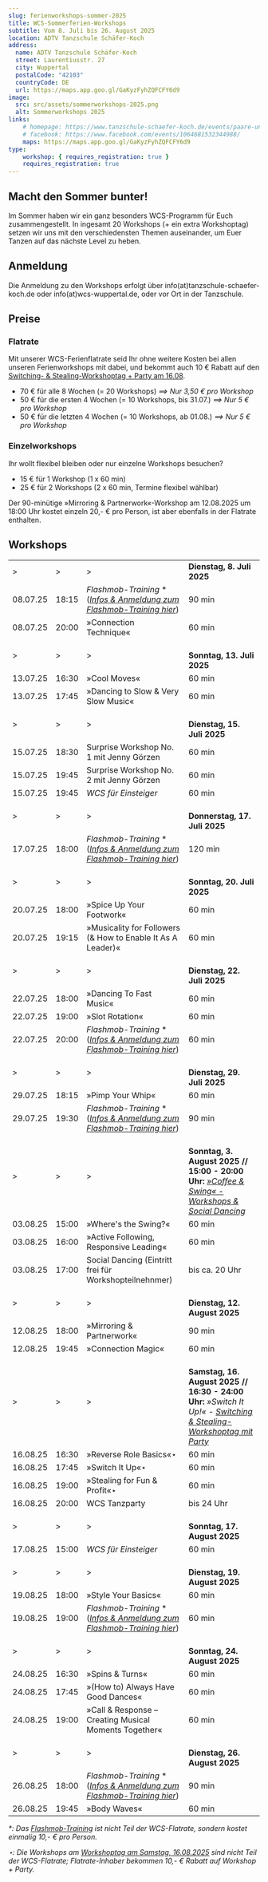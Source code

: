```yaml
---
slug: ferienworkshops-sommer-2025
title: WCS-Sommerferien-Workshops
subtitle: Vom 8. Juli bis 26. August 2025
location: ADTV Tanzschule Schäfer-Koch
address:
  name: ADTV Tanzschule Schäfer-Koch
  street: Laurentiusstr. 27
  city: Wuppertal
  postalCode: "42103"
  countryCode: DE
  url: https://maps.app.goo.gl/GaKyzFyhZQFCFY6d9
image:
  src: src/assets/sommerworkshops-2025.png
  alt: Sommerworkshops 2025
links:
    # homepage: https://www.tanzschule-schaefer-koch.de/events/paare-und-singles/
    # facebook: https://www.facebook.com/events/1064681532344988/
    maps: https://maps.app.goo.gl/GaKyzFyhZQFCFY6d9
type:
    workshop: { requires_registration: true }
    requires_registration: true
---
```


## Macht den Sommer bunter!

Im Sommer haben wir ein ganz besonders WCS-Programm für Euch zusammengestellt.
In ingesamt 20 Workshops (+ ein extra Workshoptag) setzen wir uns mit den verschiedensten Themen auseinander, um Euer Tanzen auf das nächste Level zu heben.

## Anmeldung

Die Anmeldung zu den Workshops erfolgt über info(at)tanzschule-schaefer-koch.de oder info(at)wcs-wuppertal.de, oder vor Ort in der Tanzschule.

## Preise

### Flatrate

Mit unserer WCS-Ferienflatrate seid Ihr ohne weitere Kosten bei allen unseren Ferienworkshops mit dabei,
und bekommt auch 10 € Rabatt auf den [Swit­ching- & Ste­aling-Work­sh­op­tag + Party am 16.08][switch-it-up].

- 70 € für alle 8 Wochen (= 20 Workshops) _⟹ Nur 3,50 € pro Workshop_
- 50 € für die ersten 4 Wochen (= 10 Workshops, bis 31.07.) _⟹ Nur 5 € pro Workshop_
- 50 € für die letzten 4 Wochen (= 10 Workshops, ab 01.08.) _⟹ Nur 5 € pro Workshop_

### Einzelworkshops

Ihr wollt flexibel bleiben oder nur einzelne Workshops besuchen?

- 15 € für 1 Workshop (1 x 60 min)
- 25 € für 2 Workshops (2 x 60 min, Termine flexibel wählbar)

Der 90-minütige »Mirroring & Partnerwork«-Workshop am 12.08.2025 um 18:00 Uhr kostet einzeln 20,- € pro Person, ist aber ebenfalls in der Flatrate enthalten.

## Workshops

|          |       |                                                                                  |                                                                                                                                       |
| -------- | ----- | -------------------------------------------------------------------------------- | ------------------------------------------------------------------------------------------------------------------------------------- |
| >        | >     | >                                                                                | **Dienstag, 8. Juli 2025**                                                                                                            |
| 08.07.25 | 18:15 | _Flashmob-Training_ \* (_[Infos & Anmeldung zum Flashmob-Training hier][irwcs]_) | 90 min                                                                                                                                |
| 08.07.25 | 20:00 | »Connection Technique«                                                           | 60 min                                                                                                                                |
| >        | >     | >                                                                                | <br>**Sonntag, 13. Juli 2025**                                                                                                        |
| 13.07.25 | 16:30 | »Cool Moves«                                                                     | 60 min                                                                                                                                |
| 13.07.25 | 17:45 | »Dancing to Slow & Very Slow Music«                                              | 60 min                                                                                                                                |
| >        | >     | >                                                                                | <br>**Dienstag, 15. Juli 2025**                                                                                                       |
| 15.07.25 | 18:30 | Surprise Workshop No. 1 mit Jenny Görzen                                         | 60 min                                                                                                                                |
| 15.07.25 | 19:45 | Surprise Workshop No. 2 mit Jenny Görzen                                         | 60 min                                                                                                                                |
| 15.07.25 | 19:45 | _WCS für Einsteiger_                                                             | 60 min                                                                                                                                |
| >        | >     | >                                                                                | <br>**Donnerstag, 17. Juli 2025**                                                                                                     |
| 17.07.25 | 18:00 | _Flashmob-Training_ \* (_[Infos & Anmeldung zum Flashmob-Training hier][irwcs]_) | 120 min                                                                                                                               |
| >        | >     | >                                                                                | <br>**Sonntag, 20. Juli 2025**                                                                                                        |
| 20.07.25 | 18:00 | »Spice Up Your Footwork«                                                         | 60 min                                                                                                                                |
| 20.07.25 | 19:15 | »Musicality for Followers (& How to Enable It As A Leader)«                      | 60 min                                                                                                                                |
| >        | >     | >                                                                                | <br>**Dienstag, 22. Juli 2025**                                                                                                       |
| 22.07.25 | 18:00 | »Dancing To Fast Music«                                                          | 60 min                                                                                                                                |
| 22.07.25 | 19:00 | »Slot Rotation«                                                                  | 60 min                                                                                                                                |
| 22.07.25 | 20:00 | _Flashmob-Training_ \* (_[Infos & Anmeldung zum Flashmob-Training hier][irwcs]_) | 60 min                                                                                                                                |
| >        | >     | >                                                                                | <br>**Dienstag, 29. Juli 2025**                                                                                                       |
| 29.07.25 | 18:15 | »Pimp Your Whip«                                                                 | 60 min                                                                                                                                |
| 29.07.25 | 19:30 | _Flashmob-Training_ \* (_[Infos & Anmeldung zum Flashmob-Training hier][irwcs]_) | 90 min                                                                                                                                |
| >        | >     | >                                                                                | <br>**Sonntag, 3. August 2025 // 15:00 - 20:00 Uhr:** [_»Coffee & Swing« - Workshops & Social Dancing_][coffee-and-swing]        |
| 03.08.25 | 15:00 | »Where's the Swing?«                                                             | 60 min                                                                                                                                |
| 03.08.25 | 16:00 | »Active Following, Responsive Leading«                                           | 60 min                                                                                                                                |
| 03.08.25 | 17:00 | Social Dancing (Eintritt frei für Workshopteilnehnmer)                           | bis ca. 20 Uhr                                                                                                                        |
| >        | >     | >                                                                                | <br>**Dienstag, 12. August 2025**                                                                                                     |
| 12.08.25 | 18:00 | »Mirroring & Partnerwork«                                                        | 90 min                                                                                                                                |
| 12.08.25 | 19:45 | »Connection Magic«                                                               | 60 min                                                                                                                                |
| >        | >     | >                                                                                | <br>**Samstag, 16. August 2025 // 16:30 - 24:00 Uhr:** _»Switch It Up!« - [Switching & Stealing-Workshoptag mit Party][switch-it-up]_ |
| 16.08.25 | 16:30 | »Reverse Role Basics«⋆                                                           | 60 min                                                                                                                                |
| 16.08.25 | 17:45 | »Switch It Up«⋆                                                                  | 60 min                                                                                                                                |
| 16.08.25 | 19:00 | »Stealing for Fun & Profit«⋆                                                     | 60 min                                                                                                                                |
| 16.08.25 | 20:00 | WCS Tanzparty                                                                    | bis 24 Uhr                                                                                                                                |
| >        | >     | >                                                                                | <br>**Sonntag, 17. August 2025**                                                                                                      |
| 17.08.25 | 15:00 | _WCS für Einsteiger_                                                             | 60 min                                                                                                                                |
| >        | >     | >                                                                                | <br>**Dienstag, 19. August 2025**                                                                                                     |
| 19.08.25 | 18:00 | »Style Your Basics«                                                              | 60 min                                                                                                                                |
| 19.08.25 | 19:00 | _Flashmob-Training_ \* (_[Infos & Anmeldung zum Flashmob-Training hier][irwcs]_) | 60 min                                                                                                                                |
| >        | >     | >                                                                                | <br>**Sonntag, 24. August 2025**                                                                                                      |
| 24.08.25 | 16:30 | »Spins & Turns«                                                                  | 60 min                                                                                                                                |
| 24.08.25 | 17:45 | »(How to) Always Have Good Dances«                                               | 60 min                                                                                                                                |
| 24.08.25 | 19:00 | »Call & Response – Creating Musical Moments Together«                            | 60 min                                                                                                                                |
| >        | >     | >                                                                                | <br>**Dienstag, 26. August 2025**                                                                                                     |
| 26.08.25 | 18:00 | _Flashmob-Training_ \* (_[Infos & Anmeldung zum Flashmob-Training hier][irwcs]_) | 90 min                                                                                                                                |
| 26.08.25 | 19:45 | »Body Waves«                                                                     | 60 min                                                                                                                                |

_\*: Das [Flashmob-Training][irwcs] ist nicht Teil der WCS-Flatrate, sondern kostet einmalig 10,- € pro Person._

_⋆: Die Workshops am [Workshoptag am Samstag, 16.08.2025][switch-it-up] sind nicht Teil der WCS-Flatrate; Flatrate-Inhaber bekommen 10,- € Rabatt auf Workshop + Party._

[irwcs]: https://wcs-wuppertal.de/events/wcs-rally-training-2025/
[coffee-and-swing]: https://wcs-wuppertal.de/events/coffee-and-swing-august-2025/
[switch-it-up]: https://wcs-wuppertal.de/events/switch-it-up-august-2025/
